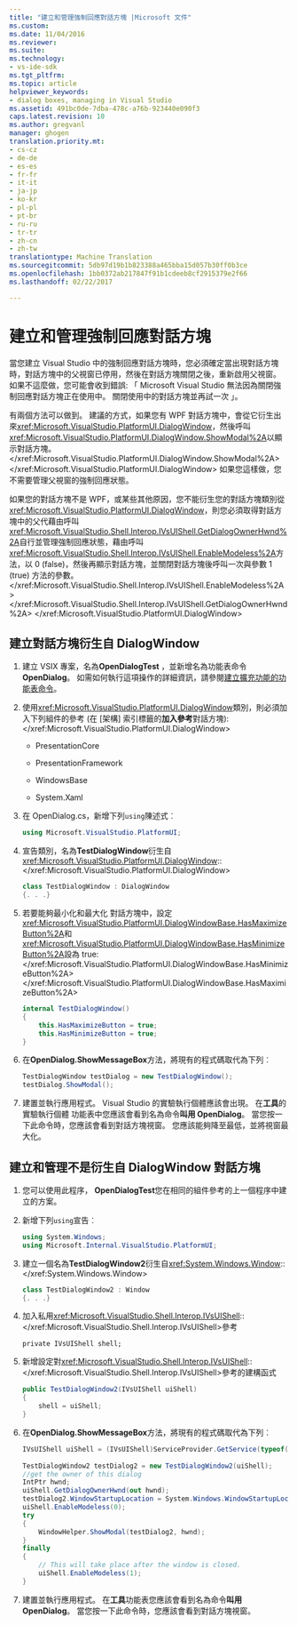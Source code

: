 ```yaml
---
title: "建立和管理強制回應對話方塊 |Microsoft 文件"
ms.custom: 
ms.date: 11/04/2016
ms.reviewer: 
ms.suite: 
ms.technology:
- vs-ide-sdk
ms.tgt_pltfrm: 
ms.topic: article
helpviewer_keywords:
- dialog boxes, managing in Visual Studio
ms.assetid: 491bc0de-7dba-478c-a76b-923440e090f3
caps.latest.revision: 10
ms.author: gregvanl
manager: ghogen
translation.priority.mt:
- cs-cz
- de-de
- es-es
- fr-fr
- it-it
- ja-jp
- ko-kr
- pl-pl
- pt-br
- ru-ru
- tr-tr
- zh-cn
- zh-tw
translationtype: Machine Translation
ms.sourcegitcommit: 5db97d19b1b823388a465bba15d057b30ff0b3ce
ms.openlocfilehash: 1bb0372ab217847f91b1cdeeb8cf2915379e2f66
ms.lasthandoff: 02/22/2017

---
```

# <a name="creating-and-managing-modal-dialog-boxes"></a>建立和管理強制回應對話方塊
當您建立 Visual Studio 中的強制回應對話方塊時，您必須確定當出現對話方塊時，對話方塊中的父視窗已停用，然後在對話方塊關閉之後，重新啟用父視窗。 如果不這麼做，您可能會收到錯誤: 「 Microsoft Visual Studio 無法因為關閉強制回應對話方塊正在使用中。 關閉使用中的對話方塊並再試一次 」。  
  
 有兩個方法可以做到。 建議的方式，如果您有 WPF 對話方塊中，會從它衍生出來<xref:Microsoft.VisualStudio.PlatformUI.DialogWindow>，然後呼叫<xref:Microsoft.VisualStudio.PlatformUI.DialogWindow.ShowModal%2A>以顯示對話方塊。</xref:Microsoft.VisualStudio.PlatformUI.DialogWindow.ShowModal%2A> </xref:Microsoft.VisualStudio.PlatformUI.DialogWindow> 如果您這樣做，您不需要管理父視窗的強制回應狀態。  
  
 如果您的對話方塊不是 WPF，或某些其他原因，您不能衍生您的對話方塊類別從<xref:Microsoft.VisualStudio.PlatformUI.DialogWindow>，則您必須取得對話方塊中的父代藉由呼叫<xref:Microsoft.VisualStudio.Shell.Interop.IVsUIShell.GetDialogOwnerHwnd%2A>自行並管理強制回應狀態，藉由呼叫<xref:Microsoft.VisualStudio.Shell.Interop.IVsUIShell.EnableModeless%2A>方法，以 0 (false)，然後再顯示對話方塊，並關閉對話方塊後呼叫一次與參數 1 (true) 方法的參數。</xref:Microsoft.VisualStudio.Shell.Interop.IVsUIShell.EnableModeless%2A> </xref:Microsoft.VisualStudio.Shell.Interop.IVsUIShell.GetDialogOwnerHwnd%2A> </xref:Microsoft.VisualStudio.PlatformUI.DialogWindow>  
  
## <a name="creating-a-dialog-box-derived-from-dialogwindow"></a>建立對話方塊衍生自 DialogWindow  
  
1.  建立 VSIX 專案，名為**OpenDialogTest** ，並新增名為功能表命令**OpenDialog**。 如需如何執行這項操作的詳細資訊，請參閱[建立擴充功能的功能表命令](../extensibility/creating-an-extension-with-a-menu-command.md)。  
  
2.  使用<xref:Microsoft.VisualStudio.PlatformUI.DialogWindow>類別，則必須加入下列組件的參考 (在 [架構] 索引標籤的**加入參考**對話方塊):</xref:Microsoft.VisualStudio.PlatformUI.DialogWindow>  
  
    -   PresentationCore  
  
    -   PresentationFramework  
  
    -   WindowsBase  
  
    -   System.Xaml  
  
3.  在 OpenDialog.cs，新增下列`using`陳述式︰  
  
    ```c#  
    using Microsoft.VisualStudio.PlatformUI;  
    ```  
  
4.  宣告類別，名為**TestDialogWindow**衍生自<xref:Microsoft.VisualStudio.PlatformUI.DialogWindow>::</xref:Microsoft.VisualStudio.PlatformUI.DialogWindow>  
  
    ```c#  
    class TestDialogWindow : DialogWindow  
    {. . .}  
    ```  
  
5.  若要能夠最小化和最大化 對話方塊中，設定<xref:Microsoft.VisualStudio.PlatformUI.DialogWindowBase.HasMaximizeButton%2A>和<xref:Microsoft.VisualStudio.PlatformUI.DialogWindowBase.HasMinimizeButton%2A>設為 true:</xref:Microsoft.VisualStudio.PlatformUI.DialogWindowBase.HasMinimizeButton%2A> </xref:Microsoft.VisualStudio.PlatformUI.DialogWindowBase.HasMaximizeButton%2A>  
  
    ```c#  
    internal TestDialogWindow()  
    {  
        this.HasMaximizeButton = true;  
        this.HasMinimizeButton = true;  
    }  
    ```  
  
6.  在**OpenDialog.ShowMessageBox**方法，將現有的程式碼取代為下列︰  
  
    ```c#  
    TestDialogWindow testDialog = new TestDialogWindow();  
    testDialog.ShowModal();  
    ```  
  
7.  建置並執行應用程式。 Visual Studio 的實驗執行個體應該會出現。 在**工具**的實驗執行個體 功能表中您應該會看到名為命令**叫用 OpenDialog**。 當您按一下此命令時，您應該會看到對話方塊視窗。 您應該能夠降至最低，並將視窗最大化。  
  
## <a name="creating-and-managing-a-dialog-box-not-derived-from-dialogwindow"></a>建立和管理不是衍生自 DialogWindow 對話方塊  
  
1.  您可以使用此程序， **OpenDialogTest**您在相同的組件參考的上一個程序中建立的方案。  
  
2.  新增下列`using`宣告︰  
  
    ```c#  
    using System.Windows;  
    using Microsoft.Internal.VisualStudio.PlatformUI;  
    ```  
  
3.  建立一個名為**TestDialogWindow2**衍生自<xref:System.Windows.Window>::</xref:System.Windows.Window>  
  
    ```c#  
    class TestDialogWindow2 : Window  
    {. . .}  
    ```  
  
4.  加入私用<xref:Microsoft.VisualStudio.Shell.Interop.IVsUIShell>::</xref:Microsoft.VisualStudio.Shell.Interop.IVsUIShell>參考  
  
    ```  
    private IVsUIShell shell;  
    ```  
  
5.  新增設定對<xref:Microsoft.VisualStudio.Shell.Interop.IVsUIShell>::</xref:Microsoft.VisualStudio.Shell.Interop.IVsUIShell>參考的建構函式  
  
    ```c#  
    public TestDialogWindow2(IVsUIShell uiShell)  
    {  
        shell = uiShell;  
    }  
    ```  
  
6.  在**OpenDialog.ShowMessageBox**方法，將現有的程式碼取代為下列︰  
  
    ```c#  
    IVsUIShell uiShell = (IVsUIShell)ServiceProvider.GetService(typeof(SVsUIShell));  
  
    TestDialogWindow2 testDialog2 = new TestDialogWindow2(uiShell);  
    //get the owner of this dialog  
    IntPtr hwnd;  
    uiShell.GetDialogOwnerHwnd(out hwnd);  
    testDialog2.WindowStartupLocation = System.Windows.WindowStartupLocation.CenterOwner;  
    uiShell.EnableModeless(0);  
    try  
    {  
        WindowHelper.ShowModal(testDialog2, hwnd);  
    }  
    finally  
    {  
        // This will take place after the window is closed.  
        uiShell.EnableModeless(1);  
    }  
    ```  
  
7.  建置並執行應用程式。 在**工具**功能表您應該會看到名為命令**叫用 OpenDialog**。 當您按一下此命令時，您應該會看到對話方塊視窗。
